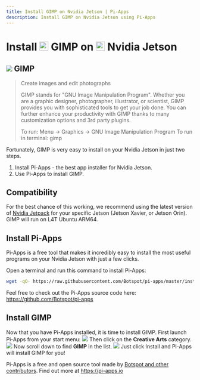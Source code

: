 ```yaml
---
title: Install GIMP on Nvidia Jetson | Pi-Apps
description: Install GIMP on Nvidia Jetson using Pi-Apps
---
```

<div class="simple-install-content content">

# Install <img src="/img/app-icons/GIMP/icon-64.png" height=24> GIMP on <img src=/img/other-icons/nvidia-icon.svg height=24> Nvidia Jetson

## <img src="/img/app-icons/GIMP/icon-64.png"> GIMP
> Create images and edit photographs
> 
> GIMP stands for "GNU Image Manipulation Program".
> Whether you are a graphic designer, photographer, illustrator, or scientist, GIMP provides you with sophisticated tools to get your job done. You can further enhance your productivity with GIMP thanks to many customization options and 3rd party plugins.
> 
> To run: Menu -> Graphics -> GNU Image Manipulation Program
> To run in terminal: gimp

Fortunately, GIMP is very easy to install on your Nvidia Jetson in just two steps.
1. Install Pi-Apps - the best app installer for Nvidia Jetson.
2. Use Pi-Apps to install GIMP.
</div>
<div class="simple-install-content content">

## Compatibility
For the best chance of this working, we recommend using the latest version of [Nvidia Jetpack](https://developer.nvidia.com/embedded/jetpack-archive) for your specific Jetson (Jetson Xavier, or Jetson Orin).
GIMP will run on L4T Ubuntu ARM64.
</div>
<div class="simple-install-content content">

## Install Pi-Apps

Pi-Apps is a free tool that makes it incredibly easy to install the most useful programs on your Nvidia Jetson with just a few clicks.

Open a terminal and run this command to install Pi-Apps:
```bash
wget -qO- https://raw.githubusercontent.com/Botspot/pi-apps/master/install | bash
```
Feel free to check out the Pi-Apps source code here: https://github.com/Botspot/pi-apps
</div>
<div class="simple-install-content content">

## Install GIMP

Now that you have Pi-Apps installed, it is time to install GIMP.
First launch Pi-Apps from your start menu:
<img src="/img/start-menu.png">
Then click on the <b>Creative Arts</b> category.
<img src="/img/category-selections/Creative Arts.png">
Now scroll down to find <b>GIMP</b> in the list.
<img src="/img/app-icons/GIMP/app-selection.png">
Just click Install and Pi-Apps will install GIMP for you!
</div>
<div class="simple-install-content content">

Pi-Apps is a free and open source tool made by [Botspot and other contributors](/about/#contributors). Find out more at https://pi-apps.io
</div>
